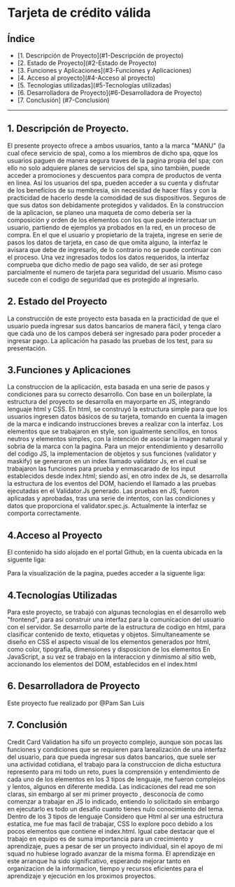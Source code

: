 # Tarjeta de crédito válida

## Índice

* [1. Descripción de Proyecto](#1-Descripción de proyecto)
* [2. Estado de Proyecto](#2-Estado de Proyecto)
* [3. Funciones y Aplicaciones](#3-Funciones y Aplicaciones)
* [4. Acceso al proyecto](#4-Acceso al proyecto)
* [5. Tecnologias utilizadas](#5-Tecnologías utilizadas)
* [6. Desarrolladora de Proyecto](#6-Desarrolladora de Proyecto)
* [7. Conclusión] (#7-Conclusión)

***

## 1. Descripción de Proyecto.
El presente proyecto ofrece a ambos usuarios, tanto a la marca "MANU" (la cual ofece servicio de spa), como a los miembros de dicho spa, qque los usuarios paguen de manera segura  traves de la pagina propia del spa; con ello no solo adquiere planes de servicios del spa, sino también, puede acceder a promociones y descuentos para compra de productos de venta en linea.
Así los usuarios del spa, pueden acceder a su cuenta y disfrutar de los beneficios de su membresía, sin necesidad de hacer filas y con la practicidad de hacerlo desde la comodidad de sus dispositivos. Seguros de que sus datos son debidamente protegidos y validados.
En la construccion de la aplicacion, se planeo una maqueta de como debería ser la composición y orden de los elementos con los que puede interactuar un usuario, partiendo de ejemplos ya probados en la red, en un proceso de compra. En el que el usuario y propietario de la trajeta, ingrese en serie de pasos los datos de tarjeta, en caso de que omita alguno, la interfaz le avisara que debe de ingresarlo, de lo contrario no se puede continuar con el proceso. Una vez ingresados todos los datos requeridos, la interfaz comprueba que dicho medio de pago sea valido, de ser asi protege parcialmente el numero de tarjeta para seguridad del usuario. Mismo caso sucede con el codigo de seguridad que es protegido al ingresarlo.

## 2. Estado del Proyecto
La construcción de este proyecto esta basada en la practicidad de que el usuario pueda ingresar sus datos bancarios de manera fácil, y tenga claro que cada uno de los campos deberá ser ingresado para poder proceder a ingresar pago. 
La aplicación ha pasado las pruebas de los test, para su presentación.

## 3.Funciones y Aplicaciones

La construccion de la aplicación, esta basada en una serie de pasos y condiciones para su correcto desarrollo. 
Con base en un boilerplate, la estructura del proyecto se desarrolla en mayorparte en JS, integrando lenguaje html y CSS. 
En html, se construyó la estructura simple para que los usuarios ingresen datos básicos de su tarjeta, tomando en cuenta la imagen de la marca e indicando instrucciones breves a realizar con la interfaz. Los elementos que se trabajaron en style, son igualmente sencillos, en tonos neutros y elementos simples, con la intención de asociar la imagen natural y sobria de la marca con la pagina.
Para un mejor entendimiento y desarrollo del codigo JS, la implementacion de objetos y sus funciones (validator y maskify) se generaron en un index llamado validator Js, en el cual se trabajaron las funciones para prueba y enmascarado de los input establecidos desde index.html; siendo así, en otro index de Js, se desarrolla la estructura de los eventos del DOM, haciendo el llamado a las pruebas ejecutadas en el Validator.Js generado. 
Las pruebas en JS, fueron aplicadas y aprobadas, tras una serie de intentos, con las condiciones y datos que proporciona el validator.spec.js.
Actualmente la interfaz se comporta correctamente.

## 4.Acceso al Proyecto
El contenido ha sido alojado en el portal Github, en la cuenta ubicada en la siguente liga: 

Para la visualización de la pagina, puedes acceder a la siguente liga: 

## 4.Tecnologías Utilizadas
Para este proyecto, se trabajó con algunas tecnologías en el desarrollo web "frontend", para asi construir una interfaz para la comunicacion del usuario con el servidor.
Se desarrollo parte de la estructura de codigo en html, para clasificar contenido de texto, etiquetas y objetos. Simultaneamente se diseño en CSS el aspecto visual de los elementos generados por html, como color, tipografia,  dimensiones y disposicion de los elementos 
En JavaScript, a su vez se trabajo en la interaccion y dinmismo al sitio web, accionando los elementos del DOM, establecidos en el index.html

## 6. Desarrolladora de Proyecto
Este proyecto fue realizado por @Pam San Luis

## 7. Conclusión
Credit Card Validation ha sifo un proyecto complejo, aunque son pocas las funciones y condiciones que se requieren para larealización de una interfaz del usuario, para que pueda ingresar sus datos bancarios, que suele ser una actividad cotidiana, el trabajo para la construccion de dicha estuctura represento para mi todo un reto, pues la comprensión y entendimiento de cada uno de los elementos en los 3 tipos de lenguaje, me fueron complejos y lentos, algunos en diferente medida. Las indicaciones del read me son claras, sin embargo al ser mi primer proyecto , desconocía de como comenzar a trabajar en JS lo indicado, entiendo lo solicitado sin embargo en ejecutarlo es todo un desafío cuanto tienes nulo conocimiento del tema. Dentro de los 3 tipos de lenguaje Considero que Html al ser una estructura estatica, me fue mas facil de trabajar, CSS lo explore poco debido a los pocos elementos que contiene el index.html. 
Igual cabe destacar que el trabajo en equipo es de suma importancia para un crecimiento y aprendizaje, pues a pesar de ser un proyecto individual, sin el apoyo de mi squad no hubiese logrado avanzar de la misma forma.
El aprendizaje en este arranque ha sido significativo, esperando mejorar tanto en organizacion de la informacion, tiempo y recursos eficientes para el aprendizaje y ejecución en los proximos proyectos. 




